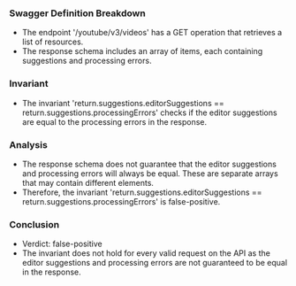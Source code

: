 ### Swagger Definition Breakdown
- The endpoint '/youtube/v3/videos' has a GET operation that retrieves a list of resources.
- The response schema includes an array of items, each containing suggestions and processing errors.

### Invariant
- The invariant 'return.suggestions.editorSuggestions == return.suggestions.processingErrors' checks if the editor suggestions are equal to the processing errors in the response.

### Analysis
- The response schema does not guarantee that the editor suggestions and processing errors will always be equal. These are separate arrays that may contain different elements.
- Therefore, the invariant 'return.suggestions.editorSuggestions == return.suggestions.processingErrors' is false-positive.

### Conclusion
- Verdict: false-positive
- The invariant does not hold for every valid request on the API as the editor suggestions and processing errors are not guaranteed to be equal in the response.

